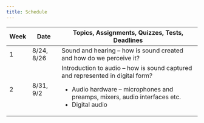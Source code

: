 ```yaml
---
title: Schedule
---
```


| Week | Date | Topics, Assignments, Quizzes, Tests, Deadlines                     |
| ---- | ---- | ------------------------------------------------------------------ |
| 1    | 8/24, 8/26     |  Sound and hearing – how is sound created and how do we perceive it? |
| 2    |    8/31, 9/2  |      Introduction to audio – how is sound captured and represented in digital form?<ul><li>Audio hardware – microphones and preamps, mixers, audio interfaces etc.</li><li>Digital audio</li></ul>|

